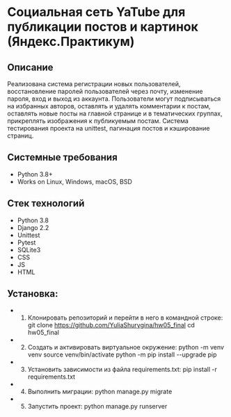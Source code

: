 # Социальная сеть YaTube для публикации постов и картинок (Яндекс.Практикум)
## Описание
Реализована система регистрации новых пользователей, восстановление паролей пользователей через почту, изменение пароля, вход и выход из аккаунта. Пользователи могут подписываться на избранных авторов, оставлять и удалять комментарии к постам, оставлять новые посты на главной странице и в тематических группах, прикреплять изображения к публикуемым постам.
Система тестирования проекта на unittest, пагинация постов и кэширование страниц.





## Системные требования
* Python 3.8+
* Works on Linux, Windows, macOS, BSD
## Стек технологий
* Python 3.8
* Django 2.2
* Unittest
* Pytest
* SQLite3
* CSS
* JS
* HTML
## Установка:
* 1) Клонировать репозиторий и перейти в него в командной строке:
git clone https://github.com/YuliaShurygina/hw05_final cd hw05_final

* 2) Cоздать и активировать виртуальное окружение:
python -m venv venv source venv/bin/activate python -m pip install --upgrade pip

* 3) Установить зависимости из файла requirements.txt:
pip install -r requirements.txt

* 4) Выполнить миграции:
python manage.py migrate

* 5) Запустить проект:
python manage.py runserver